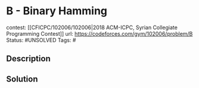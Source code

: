 # B - Binary Hamming

contest: [[CFICPC/102006/102006|2018 ACM-ICPC, Syrian Collegiate Programming Contest]]
url: https://codeforces.com/gym/102006/problem/B
Status: #UNSOLVED
Tags: #

## Description

## Solution

